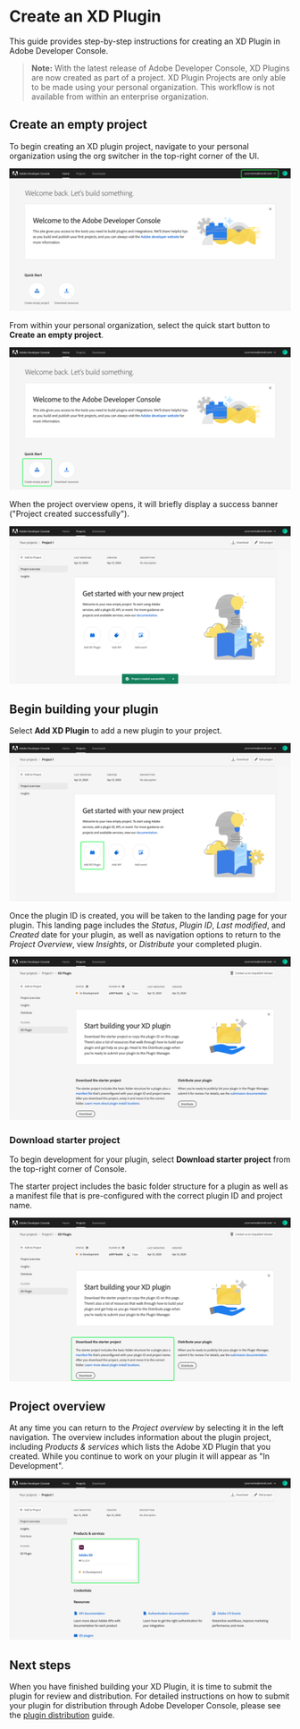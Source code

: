 # Create an XD Plugin

This guide provides step-by-step instructions for creating an XD Plugin in Adobe Developer Console.

> **Note:** With the latest release of Adobe Developer Console, XD Plugins are now created as part of a project. XD Plugin Projects are only able to be made using your personal organization. This workflow is not available from within an enterprise organization.

## Create an empty project

To begin creating an XD plugin project, navigate to your personal organization using the org switcher in the top-right corner of the UI. 

![](images/personal-org-select.png)

From within your personal organization, select the quick start button to **Create an empty project**.

![](images/personal-org.png)

When the project overview opens, it will briefly display a success banner ("Project created successfully").

![](images/personal-project-created.png)

## Begin building your plugin

Select **Add XD Plugin** to add a new plugin to your project.

![](images/personal-project-add-plugin.png)

Once the plugin ID is created, you will be taken to the landing page for your plugin. This landing page includes the *Status*, *Plugin ID*, *Last modified*, and *Created* date for your plugin, as well as navigation options to return to the *Project Overview*, view *Insights*, or *Distribute* your completed plugin.

![](images/plugin-created.png)

### Download starter project

To begin development for your plugin, select **Download starter project** from the top-right corner of Console. 

The starter project includes the basic folder structure for a plugin as well as a manifest file that is pre-configured with the correct plugin ID and project name.

![](images/plugin-download-starter.png)

## Project overview

At any time you can return to the *Project overview* by selecting it in the left navigation. The overview includes information about the plugin project, including *Products & services* which lists the Adobe XD Plugin that you created. While you continue to work on your plugin it will appear as "In Development".

![](images/plugin-project-overview.png)

## Next steps

When you have finished building your XD Plugin, it is time to submit the plugin for review and distribution. For detailed instructions on how to submit your plugin for distribution through Adobe Developer Console, please see the [plugin distribution](plugin-distribution.md) guide.